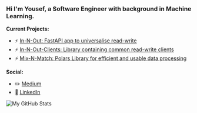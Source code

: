 ### Hi I'm Yousef, a Software Engineer with background in Machine Learning.

**Current Projects:**
- ⚡ [In-N-Out: FastAPI app to universalise read-write](https://github.com/namiyousef/in-n-out)
- ⚡ [In-N-Out-Clients: Library containing common read-write clients](https://github.com/namiyousef/in-n-out-clients)
- ⚡ [Mix-N-Match: Polars Library for efficient and usable data processing](https://github.com/namiyousef/mix-n-match)

**Social:**
- ✏️ [Medium](https://namiyousef96.medium.com/)
- 🔗 [LinkedIn](https://www.linkedin.com/in/namiyousef96)

![My GitHub Stats](https://github-readme-stats.vercel.app/api?username=namiyousef&hide=prs,issues,contribs?username=namiyousef&count_private=true?username=namiyousef&show_icons=true&theme=radical)
